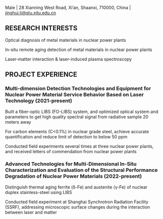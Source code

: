 Male | 28 Xianning West Road, Xi’an, Shaanxi, 710000, China | jinghui.li@stu.xjtu.edu.cn

<h2>RESEARCH INTERESTS</h2>
<p>Optical diagnosis of metal materials in nuclear power plants</p>
<p>In-situ remote aging detection of metal materials in nuclear power plants</p>
<p>Laser-matter interaction & laser-induced plasma spectroscopy</p>

<h2>PROJECT EXPERIENCE</h2>
<h3>Multi-dimension Detection Technologies and Equipment for Nuclear Power Material Service Behavior Based on Laser Technology (2021-present)</h3>
<p>Built a fiber-optic LIBS (FO-LIBS) system, and optimized optical system and parameters to get high quality spectral signal from radiative sample 20 meters away</p>
<p>For carbon elements (C<0.1%) in nuclear grade steel, achieve accurate quantification and reduce limit of detection to below 50 ppm</p>
<p>Conducted field experiments several times at three nuclear power plants, and received letters of commendation from nuclear power plants</p>
<h3>Advanced Technologies for Multi-Dimensional In-Situ Characterization and Evaluation of the Structural Performance Degradation of Nuclear Power Materials (2022-present)</h3>
<p>Distinguish thermal aging ferrite (δ-Fe) and austenite (γ-Fe) of nuclear duplex stainless-steel using LIBS</p>
<p>Conducted field experiment at Shanghai Synchrotron Radiation Facility (SSRF), addressing microscopic surface changes during the interaction between laser and matter</p>
